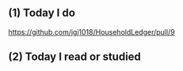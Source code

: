 ## (1) Today I do

https://github.com/jgj1018/HouseholdLedger/pull/9

## (2) Today I read or studied

